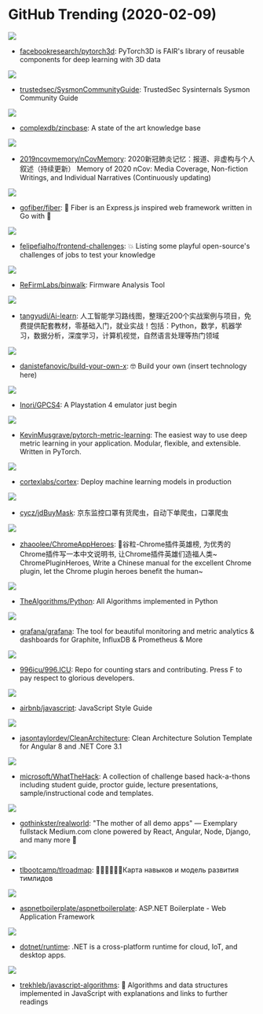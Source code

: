# GitHub Trending (2020-02-09)

![](https://img.shields.io/badge/Python-New%20458-green?style=flat-square&logo=appveyor)
- [facebookresearch/pytorch3d](https://github.com/facebookresearch/pytorch3d): PyTorch3D is FAIR's library of reusable components for deep learning with 3D data

![](https://img.shields.io/badge/CSS-New%2071-green?style=flat-square&logo=appveyor)
- [trustedsec/SysmonCommunityGuide](https://github.com/trustedsec/SysmonCommunityGuide): TrustedSec Sysinternals Sysmon Community Guide

![](https://img.shields.io/badge/Python-New%2019-green?style=flat-square&logo=appveyor)
- [complexdb/zincbase](https://github.com/complexdb/zincbase): A state of the art knowledge base

![](https://img.shields.io/badge/Vue-New%20742-green?style=flat-square&logo=appveyor)
- [2019ncovmemory/nCovMemory](https://github.com/2019ncovmemory/nCovMemory): 2020新冠肺炎记忆：报道、非虚构与个人叙述（持续更新） Memory of 2020 nCov: Media Coverage, Non-fiction Writings, and Individual Narratives (Continuously updating)

![](https://img.shields.io/badge/Go-New%20300-green?style=flat-square&logo=appveyor)
- [gofiber/fiber](https://github.com/gofiber/fiber): 🚀 Fiber is an Express.js inspired web framework written in Go with 💖

![](https://img.shields.io/badge/none-New%2075-green?style=flat-square&logo=appveyor)
- [felipefialho/frontend-challenges](https://github.com/felipefialho/frontend-challenges): 💥 Listing some playful open-source's challenges of jobs to test your knowledge

![](https://img.shields.io/badge/Python-New%20110-green?style=flat-square&logo=appveyor)
- [ReFirmLabs/binwalk](https://github.com/ReFirmLabs/binwalk): Firmware Analysis Tool

![](https://img.shields.io/badge/none-New%2080-green?style=flat-square&logo=appveyor)
- [tangyudi/Ai-learn](https://github.com/tangyudi/Ai-learn): 人工智能学习路线图，整理近200个实战案例与项目，免费提供配套教材，零基础入门，就业实战！包括：Python，数学，机器学习，数据分析，深度学习，计算机视觉，自然语言处理等热门领域

![](https://img.shields.io/badge/none-New%20172-green?style=flat-square&logo=appveyor)
- [danistefanovic/build-your-own-x](https://github.com/danistefanovic/build-your-own-x): 🤓 Build your own (insert technology here)

![](https://img.shields.io/badge/C%2B%2B-New%20102-green?style=flat-square&logo=appveyor)
- [Inori/GPCS4](https://github.com/Inori/GPCS4): A Playstation 4 emulator just begin

![](https://img.shields.io/badge/Python-New%2063-green?style=flat-square&logo=appveyor)
- [KevinMusgrave/pytorch-metric-learning](https://github.com/KevinMusgrave/pytorch-metric-learning): The easiest way to use deep metric learning in your application. Modular, flexible, and extensible. Written in PyTorch.

![](https://img.shields.io/badge/Go-New%2027-green?style=flat-square&logo=appveyor)
- [cortexlabs/cortex](https://github.com/cortexlabs/cortex): Deploy machine learning models in production

![](https://img.shields.io/badge/Python-New%20141-green?style=flat-square&logo=appveyor)
- [cycz/jdBuyMask](https://github.com/cycz/jdBuyMask): 京东监控口罩有货爬虫，自动下单爬虫，口罩爬虫

![](https://img.shields.io/badge/JavaScript-New%2086-green?style=flat-square&logo=appveyor)
- [zhaoolee/ChromeAppHeroes](https://github.com/zhaoolee/ChromeAppHeroes): 🌈谷粒-Chrome插件英雄榜, 为优秀的Chrome插件写一本中文说明书, 让Chrome插件英雄们造福人类~ ChromePluginHeroes, Write a Chinese manual for the excellent Chrome plugin, let the Chrome plugin heroes benefit the human~

![](https://img.shields.io/badge/Python-New%20174-green?style=flat-square&logo=appveyor)
- [TheAlgorithms/Python](https://github.com/TheAlgorithms/Python): All Algorithms implemented in Python

![](https://img.shields.io/badge/TypeScript-New%2046-green?style=flat-square&logo=appveyor)
- [grafana/grafana](https://github.com/grafana/grafana): The tool for beautiful monitoring and metric analytics & dashboards for Graphite, InfluxDB & Prometheus & More

![](https://img.shields.io/badge/Rust-New%2024-green?style=flat-square&logo=appveyor)
- [996icu/996.ICU](https://github.com/996icu/996.ICU): Repo for counting stars and contributing. Press F to pay respect to glorious developers.

![](https://img.shields.io/badge/JavaScript-New%2075-green?style=flat-square&logo=appveyor)
- [airbnb/javascript](https://github.com/airbnb/javascript): JavaScript Style Guide

![](https://img.shields.io/badge/C%23-New%2017-green?style=flat-square&logo=appveyor)
- [jasontaylordev/CleanArchitecture](https://github.com/jasontaylordev/CleanArchitecture): Clean Architecture Solution Template for Angular 8 and .NET Core 3.1

![](https://img.shields.io/badge/HTML-New%20125-green?style=flat-square&logo=appveyor)
- [microsoft/WhatTheHack](https://github.com/microsoft/WhatTheHack): A collection of challenge based hack-a-thons including student guide, proctor guide, lecture presentations, sample/instructional code and templates.

![](https://img.shields.io/badge/JavaScript-New%2081-green?style=flat-square&logo=appveyor)
- [gothinkster/realworld](https://github.com/gothinkster/realworld): "The mother of all demo apps" — Exemplary fullstack Medium.com clone powered by React, Angular, Node, Django, and many more 🏅

![](https://img.shields.io/badge/Python-New%208-green?style=flat-square&logo=appveyor)
- [tlbootcamp/tlroadmap](https://github.com/tlbootcamp/tlroadmap): 👩🏼‍💻👨🏻‍💻Карта навыков и модель развития тимлидов

![](https://img.shields.io/badge/C%23-New%208-green?style=flat-square&logo=appveyor)
- [aspnetboilerplate/aspnetboilerplate](https://github.com/aspnetboilerplate/aspnetboilerplate): ASP.NET Boilerplate - Web Application Framework

![](https://img.shields.io/badge/C%23-New%2024-green?style=flat-square&logo=appveyor)
- [dotnet/runtime](https://github.com/dotnet/runtime): .NET is a cross-platform runtime for cloud, IoT, and desktop apps.

![](https://img.shields.io/badge/JavaScript-New%2039-green?style=flat-square&logo=appveyor)
- [trekhleb/javascript-algorithms](https://github.com/trekhleb/javascript-algorithms): 📝 Algorithms and data structures implemented in JavaScript with explanations and links to further readings

